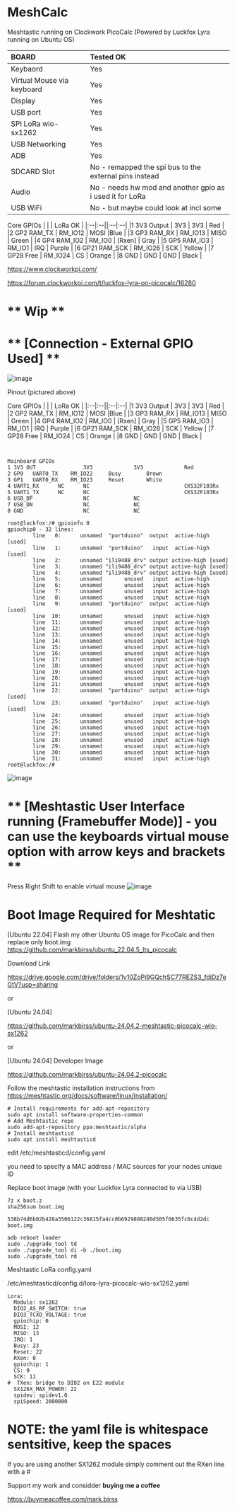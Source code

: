 # MeshCalc
Meshtastic running on Clockwork PicoCalc (Powered by Luckfox Lyra running on Ubuntu OS)

BOARD | Tested OK |
|:--|:--|
| Keybaord | Yes |
| Virtual Mouse via keyboard | Yes |
| Display | Yes | 
| USB port | Yes |
| SPI LoRa wio-sx1262 | Yes |
| USB Networking | Yes |
| ADB | Yes |
| SDCARD Slot | No - remapped the spi bus to the external pins instead |
| Audio | No - needs hw mod and another gpio as i used it for LoRa |
| USB WiFi | No - but maybe could look at incl some |


Core GPIOs | | | LoRa OK |
|:--|:--||:--|:--|
|1 3V3 Output | 3V3 | 3V3 | Red |
|2 GP2  RAM_TX  | RM_IO12 | MOSI |Blue |
|3 GP3  RAM_RX  | RM_IO13 | MISO | Green |
|4 GP4  RAM_IO2 | RM_IO0 | [Rxen] | Gray |
|5 GP5  RAM_IO3	| RM_IO1 | IRQ | Purple |
|6 GP21 RAM_SCK	| RM_IO26 | SCK | Yellow |
|7 GP28 Free | RM_IO24 | CS | Orange |
|8 GND | GND | GND | Black |


https://www.clockworkpi.com/

https://forum.clockworkpi.com/t/luckfox-lyra-on-picocalc/16280

# ** Wip **

# ** [Connection - External GPIO Used] **
![image](https://github.com/user-attachments/assets/efe95224-e7ff-4623-b3cd-f3e74317f6af)

Pinout (pictured above)

Core GPIOs | | | LoRa OK |
|:--|:--||:--|:--|
|1 3V3 Output | 3V3 | 3V3 | Red |
|2 GP2  RAM_TX  | RM_IO12 | MOSI |Blue |
|3 GP3  RAM_RX  | RM_IO13 | MISO | Green |
|4 GP4  RAM_IO2 | RM_IO0 | [Rxen] | Gray |
|5 GP5  RAM_IO3	| RM_IO1 | IRQ | Purple |
|6 GP21 RAM_SCK	| RM_IO26 | SCK | Yellow |
|7 GP28 Free | RM_IO24 | CS | Orange |
|8 GND | GND | GND | Black |

```


Mainboard GPIOs
1 3V3 OUT               3V3             3V3             Red
2 GP0 	UART0_TX	RM_IO22		Busy		Brown
3 GP1 	UART0_RX	RM_IO23		Reset		White
4 UART1_RX		NC		NC                              CKS32F103Rx
5 UART1_TX		NC		NC                              CKS32F103Rx
6 USB_DP                NC              NC
7 USB_DN                NC              NC
8 GND                   NC              NC
```

```
root@luckfox:/# gpioinfo 0
gpiochip0 - 32 lines:
        line   0:      unnamed  "portduino"  output  active-high [used]
        line   1:      unnamed  "portduino"   input  active-high [used]
        line   2:      unnamed "ili9488_drv" output active-high [used]
        line   3:      unnamed "ili9488_drv" output active-high [used]
        line   4:      unnamed "ili9488_drv" output active-high [used]
        line   5:      unnamed       unused   input  active-high 
        line   6:      unnamed       unused   input  active-high 
        line   7:      unnamed       unused   input  active-high 
        line   8:      unnamed       unused   input  active-high 
        line   9:      unnamed  "portduino"  output  active-high [used]
        line  10:      unnamed       unused   input  active-high 
        line  11:      unnamed       unused   input  active-high 
        line  12:      unnamed       unused   input  active-high 
        line  13:      unnamed       unused   input  active-high 
        line  14:      unnamed       unused   input  active-high 
        line  15:      unnamed       unused   input  active-high 
        line  16:      unnamed       unused   input  active-high 
        line  17:      unnamed       unused   input  active-high 
        line  18:      unnamed       unused   input  active-high 
        line  19:      unnamed       unused   input  active-high 
        line  20:      unnamed       unused   input  active-high 
        line  21:      unnamed       unused   input  active-high 
        line  22:      unnamed  "portduino"  output  active-high [used]
        line  23:      unnamed  "portduino"   input  active-high [used]
        line  24:      unnamed       unused   input  active-high 
        line  25:      unnamed       unused   input  active-high 
        line  26:      unnamed       unused   input  active-high 
        line  27:      unnamed       unused   input  active-high 
        line  28:      unnamed       unused   input  active-high 
        line  29:      unnamed       unused   input  active-high 
        line  30:      unnamed       unused   input  active-high 
        line  31:      unnamed       unused   input  active-high 
root@luckfox:/# 
```

![image](https://github.com/user-attachments/assets/0f3469a7-efee-4cfe-baec-044a8dada9b9)

# ** [Meshtastic User Interface running (Framebuffer Mode)] - you can use the keyboards virtual mouse option with arrow keys and brackets **
Press Right Shift to enable virtual mouse
![image](https://github.com/user-attachments/assets/d59cb872-b578-4668-80f1-e0a564466f18)

# Boot Image Required for Meshtatic

[Ubuntu 22.04]
Flash my other Ubuntu OS image for PicoCalc and then replace only boot.img
https://github.com/markbirss/ubuntu_22.04.5_lts_picocalc

Download Link

https://drive.google.com/drive/folders/1v10ZoPi9GQchSC77REZS3_fdjDz7eGtV?usp=sharing

or

[Ubuntu 24.04]

https://github.com/markbirss/ubuntu-24.04.2-meshtastic-picocalc-wio-sx1262

or 

[Ubuntu 24.04] Developer Image

https://github.com/markbirss/ubuntu-24.04.2-picocalc

Follow the meshtastic installation instructions from
https://meshtastic.org/docs/software/linux/installation/
```
# Install requirements for add-apt-repository
sudo apt install software-properties-common
# Add Meshtastic repo
sudo add-apt-repository ppa:meshtastic/alpha
# Install meshtasticd
sudo apt install meshtasticd
```

edit /etc/meshtasticd/config.yaml

you need to specify a MAC address / MAC sources for your nodes unique ID

Replace boot image (with your Luckfox Lyra connected to via USB)
```
7z x boot.z
sha256sum boot.img

538b74d6b02b428a3506122c36815fa4cc0b6929808240d505f0635fc0c4d2dc  boot.img

adb reboot loader
sudo ./upgrade_tool td
sudo ./upgrade_tool di -b ./boot.img
sudo ./upgrade_tool rd

```

Meshtastic LoRa config.yaml

/etc/meshtasticd/config.d/lora-lyra-picocalc-wio-sx1262.yaml
```
Lora:
  Module: sx1262
  DIO2_AS_RF_SWITCH: true
  DIO3_TCXO_VOLTAGE: true
  gpiochip: 0
  MOSI: 12
  MISO: 13
  IRQ: 1
  Busy: 23
  Reset: 22
  RXen: 0
  gpiochip: 1
  CS: 9
  SCK: 11
#  TXen: bridge to DIO2 on E22 module
  SX126X_MAX_POWER: 22
  spidev: spidev1.0
  spiSpeed: 2000000

```
# NOTE: the yaml file is whitespace sentsitive, keep the spaces

If you are using another SX1262 module simply comment out the RXen line with a #


Support my work and considder **buying  me a coffee**

https://buymeacoffee.com/mark.birss


